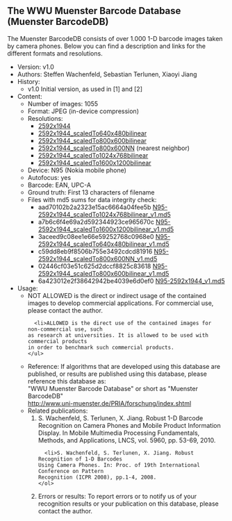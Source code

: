 <br><h2>The WWU Muenster Barcode Database (Muenster BarcodeDB)</h2>

The Muenster BarcodeDB consists of over 1.000 1-D barcode images taken by camera phones. Below you can find a description and links for the different formats and resolutions.

<ul>
  <li>Version: v1.0
  <li>Authors: Steffen Wachenfeld, Sebastian Terlunen, Xiaoyi Jiang
  <li>History:
    <ul><li>v1.0              Initial version, as used in [1] and [2]</ul>
  <li>Content:
    <ul>
      <li>Number of images: 1055
      <li>Format:           JPEG (in-device compression)
      <li>Resolutions:
	<ul>
	  <li><a href="N95-2592x1944_v1.zip" target="_blank">2592x1944</a>
	  <li><a href="N95-2592x1944_scaledTo640x480bilinear_v1.zip" target="_blank">2592x1944_scaledTo640x480bilinear</a>
	  <li><a href="N95-2592x1944_scaledTo800x600bilinear_v1.zip" target="_blank">2592x1944_scaledTo800x600bilinear</a>
	  <li><a href="N95-2592x1944_scaledTo800x600NN_v1.zip" target="_blank">2592x1944_scaledTo800x600NN</a> (nearest neighbor)
	  <li><a href="N95-2592x1944_scaledTo1024x768bilinear_v1.zip" target="_blank">2592x1944_scaledTo1024x768bilinear</a>
	  <li><a href="N95-2592x1944_scaledTo1600x1200bilinear_v1.zip" target="_blank">2592x1944_scaledTo1600x1200bilinear</a></li></ul>
      <li>Device:           N95 (Nokia mobile phone)
      <li>Autofocus:        yes
      <li>Barcode:          EAN, UPC-A
      <li>Ground truth:     First 13 characters of filename
      <li>Files with md5 sums for data integrity check:
	<ul>
	  <li>aad70102b2a2323e15ac6664a04fee5b <a href="N95-2592x1944_scaledTo1024x768bilinear_v1.md5">N95-2592x1944_scaledTo1024x768bilinear_v1.md5</a>
	  <li>a7b6c6f4e69a2d592344923ce965670c <a href="N95-2592x1944_scaledTo1600x1200bilinear_v1.md5">N95-2592x1944_scaledTo1600x1200bilinear_v1.md5</a>
	  <li>3aceed9c08ee1e66e59252768c0968e0 <a href="N95-2592x1944_scaledTo640x480bilinear_v1.md5">N95-2592x1944_scaledTo640x480bilinear_v1.md5</a>
	  <li>c59dd8eb9f8506b755e3492cdcd81916 <a href="N95-2592x1944_scaledTo800x600NN_v1.md5">N95-2592x1944_scaledTo800x600NN_v1.md5</a>
	  <li>02446cf03e51c625d2dccf8825c83618 <a href="N95-2592x1944_scaledTo800x600bilinear_v1.md5">N95-2592x1944_scaledTo800x600bilinear_v1.md5</a>
	  <li>6a423012e2f38642942be4039e6d0ef0 <a href="N95-2592x1944_v1.md5">N95-2592x1944_v1.md5</a>
	</ul>
    </ul>
  <li>Usage:
    <ul>
      <li>NOT ALLOWED is the direct or indirect usage of the contained images to develop
	commercial applications. For commercial use, please contact the author.
	
      <li>ALLOWED is the direct use of the contained images for non-commercial use, such
	as research at universities. It is allowed to be used with commercial products
	in order to benchmark such commercial products.
    </ul>
  <li>Reference:
    If algorithms that are developed using this database are published, or results
    are published using this database, please reference this database as:<br>
    "WWU Muenster Barcode Database" or short as "Muenster BarcodeDB"<br>
    <a href="http://www.uni-muenster.de/PRIA/forschung/index.shtml">http://www.uni-muenster.de/PRIA/forschung/index.shtml</a>
  <li>Related publications:
    <ol>
      <li>S. Wachenfeld, S. Terlunen, X. Jiang. Robust 1-D Barcode Recognition on
	Camera Phones and Mobile Product Information Display. In Mobile Multimedia
	Processing Fundamentals, Methods, and Applications, LNCS, vol. 5960,
	pp. 53-69, 2010.

      <li>S. Wachenfeld, S. Terlunen, X. Jiang. Robust Recognition of 1-D Barcodes
	Using Camera Phones. In: Proc. of 19th International Conference on Pattern
	Recognition (ICPR 2008), pp.1-4, 2008.
    </ol>
  <li>Errors or results: 
    To report errors or to notify us of your recognition results or your
    publication on this database, please contact the author.
</ul>

